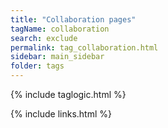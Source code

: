 ```yaml
---
title: "Collaboration pages"
tagName: collaboration
search: exclude
permalink: tag_collaboration.html
sidebar: main_sidebar
folder: tags
---
```

{% include taglogic.html %}

{% include links.html %}
